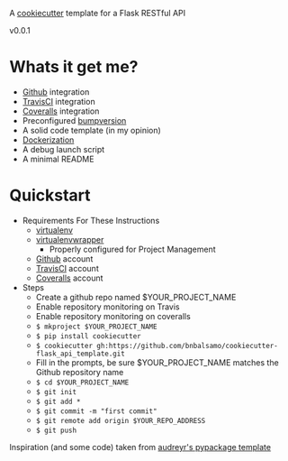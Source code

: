 A [cookiecutter](https://github.com/audreyr/cookiecutter) template for a Flask RESTful API

v0.0.1

# Whats it get me?
- [Github](https://github.com/) integration
- [TravisCI](https://travis-ci.org/) integration
- [Coveralls](https://coveralls.io/) integration
- Preconfigured [bumpversion](https://github.com/peritus/bumpversion)
- A solid code template (in my opinion)
- [Dockerization](https://www.docker.com/)
- A debug launch script
- A minimal README

# Quickstart

- Requirements For These Instructions
    - [virtualenv](https://virtualenv.pypa.io/en/stable/)
    - [virtualenvwrapper](https://virtualenvwrapper.readthedocs.io/en/latest/)
        - Properly configured for Project Management
    - [Github](https://github.com/) account
    - [TravisCI](https://travis-ci.org/) account
    - [Coveralls](https://coveralls.io/) account
- Steps
    - Create a github repo named $YOUR_PROJECT_NAME
    - Enable repository monitoring on Travis
    - Enable repository monitoring on coveralls
    - ```$ mkproject $YOUR_PROJECT_NAME```
    - ```$ pip install cookiecutter```
    - ```$ cookiecutter gh:https://github.com/bnbalsamo/cookiecutter-flask_api_template.git```
    - Fill in the prompts, be sure $YOUR_PROJECT_NAME matches the Github repository name
    - ```$ cd $YOUR_PROJECT_NAME```
    - ```$ git init```
    - ```$ git add *```
    - ```$ git commit -m "first commit"```
    - ```$ git remote add origin $YOUR_REPO_ADDRESS```
    - ```$ git push```

Inspiration (and some code) taken from [audreyr's pypackage template](https://github.com/audreyr/cookiecutter-pypackage)
